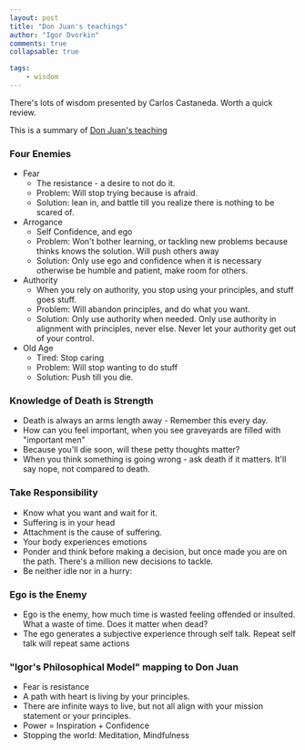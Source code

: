 ```yaml
--- 
layout: post
title: "Don Juan's teachings"
author: "Igor Dvorkin"
comments: true
collapsable: true

tags: 
    - wisdom
---
```


There's lots of wisdom presented by Carlos Castaneda. Worth a quick review.

This is a summary of [Don Juan's teaching](http://kennysideshow.blogspot.com/2014/04/the-four-natural-enemies-of-man-of.html)

### Four Enemies
* Fear
  * The resistance - a desire to not do it.
  * Problem: Will stop trying because is afraid.
  * Solution: lean in, and battle till you realize there is nothing to be scared of.
 * Arrogance
    * Self Confidence, and ego
    * Problem: Won't bother  learning, or tackling new problems because thinks knows the solution.  Will push others away
    * Solution: Only use ego and confidence when it is necessary otherwise be humble and patient, make room for others.
* Authority
    * When you rely on authority, you stop using your principles, and stuff goes stuff.
    * Problem: Will abandon principles, and do what you want.
    * Solution: Only use authority when needed. Only use authority in alignment with principles, never else. Never let your authority get out of your control.
* Old Age
    * Tired: Stop caring
    * Problem: Will stop wanting to do stuff
    * Solution: Push till you die. 

### Knowledge of Death is Strength
  * Death is always an arms length away - Remember this every day.
  * How can you feel important, when you see graveyards are filled with "important men"
  * Because you'll die soon, will these petty thoughts matter?
  * When you think something is going wrong - ask death if it matters. It'll say nope, not compared to death. 

### Take Responsibility
  * Know what you want and wait for it. 
  * Suffering is in your head
  * Attachment is the cause of suffering.
  * Your body experiences emotions
  * Ponder and think before making a decision, but once made you are on the path.  There's a million new decisions to tackle.
  * Be neither idle nor in a hurry:

### Ego is the Enemy
  * Ego is the enemy, how much time is wasted feeling offended or insulted. What a waste of time. Does it matter when dead? 
  * The ego generates a subjective experience through self talk. Repeat self talk will repeat same actions

### "Igor's Philosophical Model" mapping to Don Juan
  * Fear is resistance
  * A path with heart is living by your principles. 
  * There are infinite ways to live, but not all align with your mission statement or your principles. 
  * Power = Inspiration + Confidence
  * Stopping the world: Meditation, Mindfulness





